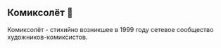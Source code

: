 ## Комиксолёт 👋

Комиксолёт - стихийно возникшее в 1999 году сетевое сообщество художников-комиксистов.
